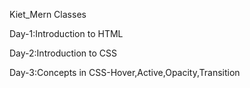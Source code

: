 ﻿Kiet_Mern Classes
 
Day-1:Introduction to HTML

Day-2:Introduction to CSS

Day-3:Concepts in CSS-Hover,Active,Opacity,Transition


